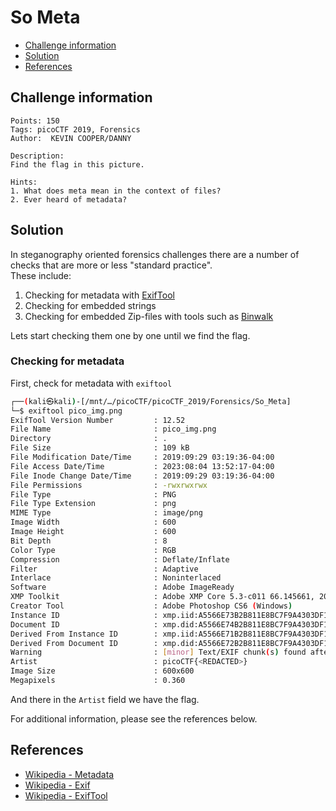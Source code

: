 # So Meta

- [Challenge information](#challenge-information)
- [Solution](#solution)
- [References](#references)

## Challenge information
```
Points: 150
Tags: picoCTF 2019, Forensics
Author:  KEVIN COOPER/DANNY
 
Description:
Find the flag in this picture.

Hints:
1. What does meta mean in the context of files?
2. Ever heard of metadata?
```

## Solution

In steganography oriented forensics challenges there are a number of checks that are more or less "standard practice".  
These include:
1. Checking for metadata with [ExifTool](https://exiftool.org/)
2. Checking for embedded strings
3. Checking for embedded Zip-files with tools such as [Binwalk ](https://github.com/ReFirmLabs/binwalk)

Lets start checking them one by one until we find the flag.

### Checking for metadata

First, check for metadata with `exiftool`
```bash
┌──(kali㉿kali)-[/mnt/…/picoCTF/picoCTF_2019/Forensics/So_Meta]
└─$ exiftool pico_img.png                  
ExifTool Version Number         : 12.52
File Name                       : pico_img.png
Directory                       : .
File Size                       : 109 kB
File Modification Date/Time     : 2019:09:29 03:19:36-04:00
File Access Date/Time           : 2023:08:04 13:52:17-04:00
File Inode Change Date/Time     : 2019:09:29 03:19:36-04:00
File Permissions                : -rwxrwxrwx
File Type                       : PNG
File Type Extension             : png
MIME Type                       : image/png
Image Width                     : 600
Image Height                    : 600
Bit Depth                       : 8
Color Type                      : RGB
Compression                     : Deflate/Inflate
Filter                          : Adaptive
Interlace                       : Noninterlaced
Software                        : Adobe ImageReady
XMP Toolkit                     : Adobe XMP Core 5.3-c011 66.145661, 2012/02/06-14:56:27
Creator Tool                    : Adobe Photoshop CS6 (Windows)
Instance ID                     : xmp.iid:A5566E73B2B811E8BC7F9A4303DF1F9B
Document ID                     : xmp.did:A5566E74B2B811E8BC7F9A4303DF1F9B
Derived From Instance ID        : xmp.iid:A5566E71B2B811E8BC7F9A4303DF1F9B
Derived From Document ID        : xmp.did:A5566E72B2B811E8BC7F9A4303DF1F9B
Warning                         : [minor] Text/EXIF chunk(s) found after PNG IDAT (may be ignored by some readers)
Artist                          : picoCTF{<REDACTED>}
Image Size                      : 600x600
Megapixels                      : 0.360
```

And there in the `Artist` field we have the flag.

For additional information, please see the references below.

## References

- [Wikipedia - Metadata](https://en.wikipedia.org/wiki/Metadata)
- [Wikipedia - Exif](https://en.wikipedia.org/wiki/Exif)
- [Wikipedia - ExifTool](https://en.wikipedia.org/wiki/ExifTool)

